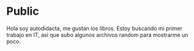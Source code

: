# Public
Hola soy autodidacta, me gustan los libros.
Estoy buscando mi primer trabajo en IT, asi que subo algunos archivos random para mostrarme un poco.
